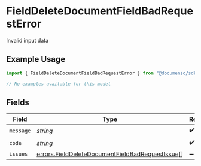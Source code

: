 # FieldDeleteDocumentFieldBadRequestError

Invalid input data

## Example Usage

```typescript
import { FieldDeleteDocumentFieldBadRequestError } from "@documenso/sdk-typescript/models/errors";

// No examples available for this model
```

## Fields

| Field                                                                                                              | Type                                                                                                               | Required                                                                                                           | Description                                                                                                        |
| ------------------------------------------------------------------------------------------------------------------ | ------------------------------------------------------------------------------------------------------------------ | ------------------------------------------------------------------------------------------------------------------ | ------------------------------------------------------------------------------------------------------------------ |
| `message`                                                                                                          | *string*                                                                                                           | :heavy_check_mark:                                                                                                 | N/A                                                                                                                |
| `code`                                                                                                             | *string*                                                                                                           | :heavy_check_mark:                                                                                                 | N/A                                                                                                                |
| `issues`                                                                                                           | [errors.FieldDeleteDocumentFieldBadRequestIssue](../../models/errors/fielddeletedocumentfieldbadrequestissue.md)[] | :heavy_minus_sign:                                                                                                 | N/A                                                                                                                |